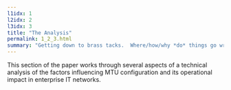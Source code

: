 ```yaml
---
l1idx: 1
l2idx: 2
l3idx: 3
title: "The Analysis"
permalink: 1_2_3.html
summary: "Getting down to brass tacks.  Where/how/why *do* things go wrong? How can we avoid it?"
---
```

This section of the paper works through several aspects of a technical analysis of the factors influencing MTU configuration and its operational impact in enterprise IT networks.
